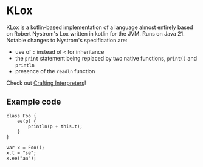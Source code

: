 # KLox
KLox is a kotlin-based implementation of a language almost entirely based on Robert Nystrom's Lox written in kotlin for the JVM. Runs on Java 21. 
Notable changes to Nystrom's specification are:
- use of `:` instead of `<` for inheritance
- the `print` statement being replaced by two native functions, `print()` and `println`
- presence of the `readln` function

Check out [Crafting Interpreters](http://craftinginterpreters.com)!
## Example code
```lox
class Foo {
	ee(p) {
		println(p + this.t);
	}
}

var x = Foo();
x.t = "se";
x.ee("aa");

```
